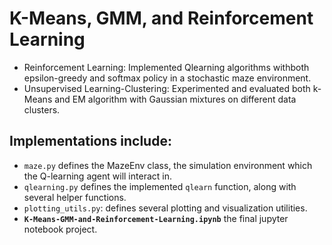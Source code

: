 # K-Means, GMM, and Reinforcement Learning
- Reinforcement Learning: Implemented Qlearning algorithms withboth epsilon-greedy and softmax policy in a
stochastic maze environment.
- Unsupervised Learning-Clustering: Experimented and evaluated both k-Means and EM algorithm with Gaussian mixtures on different data clusters.

## Implementations include:
* `maze.py` defines the MazeEnv class, the simulation environment which the Q-learning agent will interact in.
* `qlearning.py` defines the implemented `qlearn` function, along with several helper functions.
* `plotting_utils.py`: defines several plotting and visualization utilities.
* **`K-Means-GMM-and-Reinforcement-Learning.ipynb`** the final jupyter notebook project.
